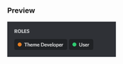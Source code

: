 ### Preview
![Preview](https://raw.githubusercontent.com/LuckFire/Powercord-Snippets/main/.Previews/MobileRoles.png)
